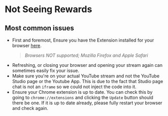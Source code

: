 # Not Seeing Rewards
## Most common issues

- First and foremost, Ensure you have the Extension installed for your browser [here](https://chrome.google.com/webstore/detail/youtube-channel-rewards/mljbbipcgoalcakbafgfhpdpegldihne).
    >*Browsers NOT supported; Mozilla Firefox and Apple Safari*
- Refreshing, or closing your browser and opening your stream again can sometimes easily fix your issue.
- Make sure you're on your actual YouTube stream and not the YouTube Studio page or the Youtube App. This is due to the fact that Studio page chat is not an `iframe` so we could not inject the code into it.
- Ensure your Chrome extension is up to date. You can check this by going to `chrome://extensions` and clicking the `Update` button should there be one. If it is up to date already, please fully restart your browser and check again.
